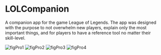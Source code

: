 # LOLCompanion
A companion app for the game League of Legends. The app was designed with the purpose to not overwhelm new players, explain only the most important things, and for players to have a reference tool no matter their skill-level.

![figPro1](https://github.com/user-attachments/assets/4080e5ec-6b2a-4cb4-a25b-b87ab54196ff)
![figPro2](https://github.com/user-attachments/assets/ad78c3be-8c84-4bf5-9c44-55188dab5fd0)
![figPro3](https://github.com/user-attachments/assets/47847698-e15f-48ba-bdd4-5380914e7e82)
![figPro4](https://github.com/user-attachments/assets/ebda61fb-a894-4610-9a5d-685fe249846a)


